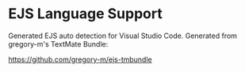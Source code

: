 # EJS Language Support
Generated EJS auto detection for Visual Studio Code. Generated from gregory-m's TextMate Bundle:

https://github.com/gregory-m/ejs-tmbundle
